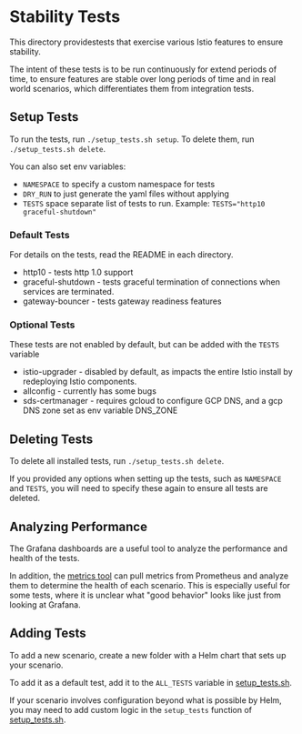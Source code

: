# Stability Tests

This directory providestests that exercise various Istio features to ensure stability.
                           
The intent of these tests is to be run continuously for extend periods of time, to ensure features are stable over long periods of time and in real world scenarios, which differentiates them from integration tests.


## Setup Tests

To run the tests, run `./setup_tests.sh setup`. To delete them, run `./setup_tests.sh delete`.

You can also set env variables:
* `NAMESPACE` to specify a custom namespace for tests
* `DRY_RUN` to just generate the yaml files without applying
* `TESTS` space separate list of tests to run. Example: `TESTS="http10 graceful-shutdown"`

### Default Tests

For details on the tests, read the README in each directory.

* http10 - tests http 1.0 support
* graceful-shutdown - tests graceful termination of connections when services are terminated.
* gateway-bouncer - tests gateway readiness features 

### Optional Tests

These tests are not enabled by default, but can be added with the `TESTS` variable

* istio-upgrader - disabled by default, as impacts the entire Istio install by redeploying Istio components.
* allconfig - currently has some bugs
* sds-certmanager - requires gcloud to configure GCP DNS, and a gcp DNS zone set as env variable DNS_ZONE

## Deleting Tests

To delete all installed tests, run `./setup_tests.sh delete`.

If you provided any options when setting up the tests, such as `NAMESPACE` and `TESTS`, you will need to specify these again to ensure all tests are deleted.

## Analyzing Performance

The Grafana dashboards are a useful tool to analyze the performance and health of the tests.

In addition, the [metrics tool](/metrics/check_metrics.py) can pull metrics from Prometheus and analyze them to determine the health of each scenario. This is especially useful for some tests, where it is unclear what "good behavior" looks like just from looking at Grafana.

## Adding Tests

To add a new scenario, create a new folder with a Helm chart that sets up your scenario.

To add it as a default test, add it to the `ALL_TESTS` variable in [setup_tests.sh](/perf/istio/setup_tests.sh).

If your scenario involves configuration beyond what is possible by Helm, you may need to add custom logic in the `setup_tests` function of [setup_tests.sh](/perf/istio/setup_tests.sh).
